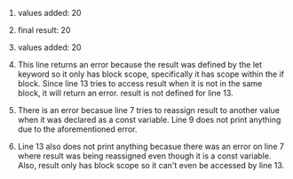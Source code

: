 1. values added:  20
   
2. final result:  20
   
3. values added: 20
   
4. This line returns an error because the result was defined by the let keyword so it only has block scope, specifically it has scope within the if block. Since line 13 tries to access result when it is not in the same block, it will return an error. result is not defined for line 13.
   
5. There is an error becasue line 7 tries to reassign result to another value when it was declared as a const variable. Line 9 does not print anything due to the aforementioned error.
   
6. Line 13 also does not print anything becasue there was an error on line 7 where result was being reassigned even though it is a const variable. Also, result only has block scope so it can't even be accessed by line 13.
